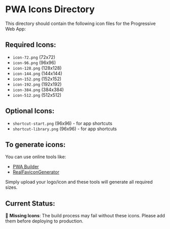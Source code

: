 # PWA Icons Directory

This directory should contain the following icon files for the Progressive Web App:

## Required Icons:
- `icon-72.png` (72x72)
- `icon-96.png` (96x96)
- `icon-128.png` (128x128)
- `icon-144.png` (144x144)
- `icon-152.png` (152x152)
- `icon-192.png` (192x192)
- `icon-384.png` (384x384)
- `icon-512.png` (512x512)

## Optional Icons:
- `shortcut-start.png` (96x96) - for app shortcuts
- `shortcut-library.png` (96x96) - for app shortcuts

## To generate icons:
You can use online tools like:
- [PWA Builder](https://www.pwabuilder.com/imageGenerator)
- [RealFaviconGenerator](https://realfavicongenerator.net/)

Simply upload your logo/icon and these tools will generate all required sizes.

## Current Status:
🚨 **Missing Icons**: The build process may fail without these icons. Please add them before deploying to production. 